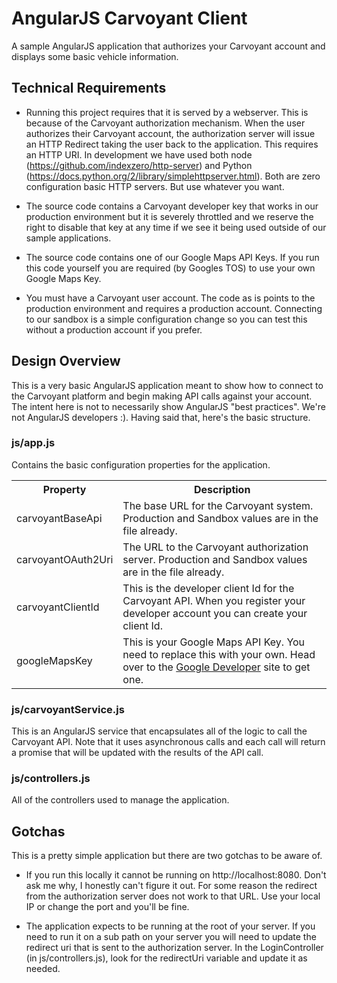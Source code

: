 # AngularJS Carvoyant Client
A sample AngularJS application that authorizes your Carvoyant account and displays some basic vehicle information.

## Technical Requirements
+ Running this project requires that it is served by a webserver. This is because of the Carvoyant authorization mechanism. When the user authorizes their Carvoyant account, the authorization server will issue an HTTP Redirect taking the user back to the application. This requires an HTTP URI. In development we have used both node (https://github.com/indexzero/http-server) and Python (https://docs.python.org/2/library/simplehttpserver.html). Both are zero configuration basic HTTP servers. But use whatever you want.

+ The source code contains a Carvoyant developer key that works in our production environment but it is severely throttled and we reserve the right to disable that key at any time if we see it being used outside of our sample applications.

+ The source code contains one of our Google Maps API Keys. If you run this code yourself you are required (by Googles TOS) to use your own Google Maps Key.

+ You must have a Carvoyant user account. The code as is points to the production environment and requires a production account. Connecting to our sandbox is a simple configuration change so you can test this without a production account if you prefer.

## Design Overview
This is a very basic AngularJS application meant to show how to connect to the Carvoyant platform and begin making API calls against your account. The intent here is not to necessarily show AngularJS "best practices". We're not AngularJS developers :). Having said that, here's the basic structure.

### js/app.js
Contains the basic configuration properties for the application.

<table>
	<tr><th>Property</th><th>Description</th></tr>
	<tr><td>carvoyantBaseApi</td><td>The base URL for the Carvoyant system. Production and Sandbox values are in the file already.</td></tr>
	<tr><td>carvoyantOAuth2Uri</td><td>The URL to the Carvoyant authorization server. Production and Sandbox values are in the file already.</td></tr>
	<tr><td>carvoyantClientId</td><td>This is the developer client Id for the Carvoyant API. When you register your developer account you can create your client Id.</td></tr>
	<tr><td>googleMapsKey</td><td>This is your Google Maps API Key. You need to replace this with your own. Head over to the <a href="https://developers.google.com/maps/">Google Developer</a> site to get one.</td></tr>
</table>

### js/carvoyantService.js
This is an AngularJS service that encapsulates all of the logic to call the Carvoyant API. Note that it uses asynchronous calls and each call will return a promise that will be updated with the results of the API call.

### js/controllers.js
All of the controllers used to manage the application.

## Gotchas
This is a pretty simple application but there are two gotchas to be aware of.

+ If you run this locally it cannot be running on http://localhost:8080. Don't ask me why, I honestly can't figure it out. For some reason the redirect from the authorization server does not work to that URL. Use your local IP or change the port and you'll be fine.

+ The application expects to be running at the root of your server. If you need to run it on a sub path on your server you will need to update the redirect uri that is sent to the authorization server. In the LoginController (in js/controllers.js), look for the redirectUri variable and update it as needed.